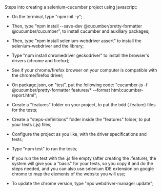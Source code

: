 Steps into creating a selenium-cucumber project using javascript:

- On the terminal, type "npm init -y";
- Then, type "npm install --save-dev @cucumber/pretty-formatter @cucumber/cucumber", to install cucumber and auxiliary packages;
- Then, type "npm install selenium-webdriver assert" to install the selenium-webdriver and the library;
- Type "npm install chromedriver geckodriver" to install the browser's drivers (chrome and firefox);
- See if your chrome/firefox browser on your computer is compatible with the chrome/firefox driver;
- On package.json, on "test", put the following code: "cucumber-js -f @cucumber/pretty-formatter features/* --format html:cucumber-report.html";
- Create a "features" folder on your project, to put the bdd (.feature) files for the tests;
- Create a "steps-definitions" folder inside the "features" folder, to put your tests (.js) files;
- Configure the project as you like, with the driver specifications and tests;
- Type "npm test" to run the tests;

- If you run the test with the .js file empty (after creating the .feature), the system will give you a "basis" for your tests, so you copy it and do the steps needed, and you can also use selenium IDE extension on google chrome to map the elements of the website you will use;

- To update the chrome version, type "npx webdriver-manager update";